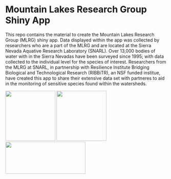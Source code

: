 # Mountain Lakes Research Group Shiny App

This repo contains the material to create the Mountain Lakes Research Group (MLRG) shiny app. Data displayed within the app was collected by researchers who are a part of the MLRG and are located at the Sierra Nevada Aquative Research Laboratory (SNARL). Over 13,000 bodies of water with in the Sierra Nevadas have been surveyed since 1995; with data collected to the individual level for the species of interest. Researchers from the MLRG at SNARL, in partnership with Resilience Institute Bridging Biological and Technological Research (RIBBiTR), an NSF funded institue, have created this app to share their extensive data set with partneres to aid in the monitoring of sensitive species found within the watersheds.

<img src="https://user-images.githubusercontent.com/88209553/192006853-fff68790-e932-465d-84a7-63bfc2d17426.png" width="156"> <img src="https://user-images.githubusercontent.com/88209553/192006723-fb1e6d6b-57d3-4fee-97ea-e7a90a7de3ae.png" width="156">  <img src="https://github.com/Jake-Eisaguirre/NPS_Shiny/blob/main/MLRG_Shinyapp/www/mlrg_logo.png" width="250" height="100">

